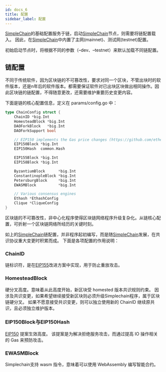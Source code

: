 ```yaml
---
id: docs_6
title: 配置
sidebar_label: 配置
---
```


[SimpleChain](https://www.simplechain.com/)的基础配置服务于链，启动[SimpleChain](https://www.simplechain.com/)节点，则需要将链配置载入。 因此，在[SimpleChain](https://www.simplechain.com/)中内置了主网(mainnet)、测试网(testnet)配置。

初始启动节点时，将根据不同的参数（–dev、–testnet）来默认加载不同链配置。

## 链配置

不同于传统软件，因为区块链的不可篡改性，要求对同一个区块，不管出块时的软件版本，还是n年后的软件版本。都需要保证软件对已出块区块做出相同操作。因此区块链的链配置，不得随意更改，还需要维护重要历史变更内容。


下面是链的核心配置信息，定义在 params/config.go 中：

```go
type ChainConfig struct {
	ChainID *big.Int  
	HomesteadBlock *big.Int 
	DAOForkBlock   *big.Int  
	DAOForkSupport bool   

	// EIP150 implements the Gas price changes (https://github.com/ethereum/EIPs/issues/150)
	EIP150Block *big.Int     
	EIP150Hash  common.Hash 

	EIP155Block *big.Int  
	EIP158Block *big.Int  

	ByzantiumBlock      *big.Int  
	ConstantinopleBlock *big.Int  
	PetersburgBlock     *big.Int  
	EWASMBlock          *big.Int  

	// Various consensus engines
	Ethash *EthashConfig  
	Clique *CliqueConfig
}
```

区块链的不可篡改性，非中心化程序使得区块链网络程序升级复杂化。从链核心配置，可折射一个区块链网络所经历的关键时刻。 

如上的[SimpleChain](https://www.simplechain.com/)链配置，并非程序起初编写，而是随[SimpleChain](https://www.simplechain.com/)发展，在共识协议重大变更时积累而成。 下面是各项配置的作用说明：

### ChainID

链标识符，是在[EIP155](http://eips.ethereum.org/EIPS/eip-155)改进方案中实现，用于防止重放攻击。

### HomesteadBlock

硬分叉高度。意味着从此高度开始，新区块受 homested 版本共识规则约束。
因涉及共识变更，如果希望继续接受新区块则必须升级Simplechain程序，属于区块链硬分叉。
如果不愿意接受共识变更，则可以独立使用新的 ChainID 继续原共识，且必须独立维护版本。
  
### EIP150Block与EIP150Hash

[EIP150](http://eips.ethereum.org/EIPS/eip-150) 提案生效高度。
该提案是为解决拒绝服务攻击，而通过提高 IO 操作相关的 Gas 来预防攻击。

### EWASMBlock

Simplechain支持 wasm 指令，意味着可以使用 WebAssembly 编写智能合约。
